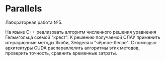 # Parallels

Лабораторная работа №5.

На языке C++ реализовать алгоритм численного решения уравнения Гельмгольца схемой "крест".
К решению получаемой СЛАУ применить итерационные методы Якоби, Зейделя и "чёрное-белое".
С помощью архитектуры CUDA распараллелить алгоритмы этих методов, проверить точность, сравнить временные затраты.
